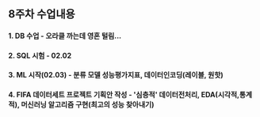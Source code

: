 ## 8주차 수업내용

#### 1. DB 수업 - 오라클 까는데 영혼 털림...
#### 2. SQL 시험 - 02.02
#### 3. ML 시작(02.03) - 분류 모델 성능평가지표, 데이터인코딩(레이블, 원핫)
#### 4. FIFA 데이터세트 프로젝트 기획안 작성 - '심층적' 데이터전처리, EDA(시각적,통계적), 머신러닝 알고리즘 구현(최고의 성능 찾아내기)
   
